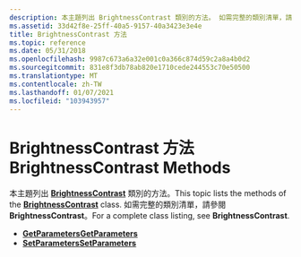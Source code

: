 ```yaml
---
description: 本主題列出 BrightnessContrast 類別的方法。 如需完整的類別清單，請參閱 BrightnessContrast。
ms.assetid: 33d42f8e-25ff-40a5-9157-40a3423e3e4e
title: BrightnessContrast 方法
ms.topic: reference
ms.date: 05/31/2018
ms.openlocfilehash: 9987c673a6a32e001c0a366c874d59c2a8a4b0d2
ms.sourcegitcommit: 831e8f3db78ab820e1710cede244553c70e50500
ms.translationtype: MT
ms.contentlocale: zh-TW
ms.lasthandoff: 01/07/2021
ms.locfileid: "103943957"
---
```

# <a name="brightnesscontrast-methods"></a><span data-ttu-id="20a2c-104">BrightnessContrast 方法</span><span class="sxs-lookup"><span data-stu-id="20a2c-104">BrightnessContrast Methods</span></span>

<span data-ttu-id="20a2c-105">本主題列出 [**BrightnessContrast**](/windows/desktop/api/gdipluseffects/nl-gdipluseffects-brightnesscontrast) 類別的方法。</span><span class="sxs-lookup"><span data-stu-id="20a2c-105">This topic lists the methods of the [**BrightnessContrast**](/windows/desktop/api/gdipluseffects/nl-gdipluseffects-brightnesscontrast) class.</span></span> <span data-ttu-id="20a2c-106">如需完整的類別清單，請參閱 **BrightnessContrast**。</span><span class="sxs-lookup"><span data-stu-id="20a2c-106">For a complete class listing, see **BrightnessContrast**.</span></span>

-   [<span data-ttu-id="20a2c-107">**GetParameters**</span><span class="sxs-lookup"><span data-stu-id="20a2c-107">**GetParameters**</span></span>](/windows/desktop/api/Gdipluseffects/nf-gdipluseffects-brightnesscontrast-getparameters)
-   [<span data-ttu-id="20a2c-108">**SetParameters**</span><span class="sxs-lookup"><span data-stu-id="20a2c-108">**SetParameters**</span></span>](/windows/desktop/api/Gdipluseffects/nf-gdipluseffects-brightnesscontrast-setparameters)

 

 



